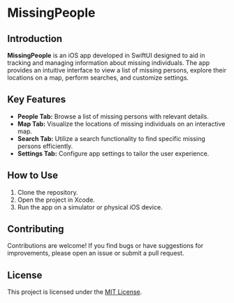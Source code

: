 # MissingPeople

## Introduction
**MissingPeople** is an iOS app developed in SwiftUI designed to aid in tracking and managing information about missing individuals. The app provides an intuitive interface to view a list of missing persons, explore their locations on a map, perform searches, and customize settings.

## Key Features
- **People Tab:** Browse a list of missing persons with relevant details.
- **Map Tab:** Visualize the locations of missing individuals on an interactive map.
- **Search Tab:** Utilize a search functionality to find specific missing persons efficiently.
- **Settings Tab:** Configure app settings to tailor the user experience.

## How to Use
1. Clone the repository.
2. Open the project in Xcode.
3. Run the app on a simulator or physical iOS device.

## Contributing
Contributions are welcome! If you find bugs or have suggestions for improvements, please open an issue or submit a pull request.

## License
This project is licensed under the [MIT License](LICENSE).
